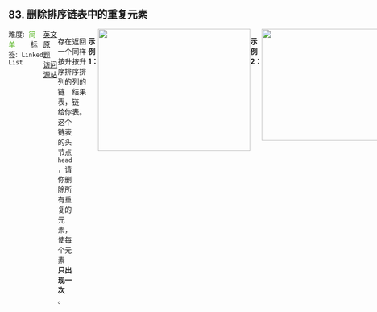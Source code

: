 <div style="font-size: 20px; margin-bottom: 15px; font-weight: bold;">83. 删除排序链表中的重复元素</div>
<div style="display: flex; font-size: 14px; justify-content: space-between;"><div><span style="margin-right: 30px;">难度:&nbsp;&nbsp;<label style="color: rgb(90, 183, 38);">简单</label></span><span style="margin-right: 30px;">标签:&nbsp;&nbsp;<code>Linked List</code></span></div><div><span style="margin-right: 15px;"><a href="https://leetcode.com/problems/remove-duplicates-from-sorted-list/">英文原题</a></span><span><a href="https://leetcode-cn.com/problems/remove-duplicates-from-sorted-list/">访问源站</a></span></div>
<hr style="height: 1px; margin: 1em 0px;" />
<p>存在一个按升序排列的链表，给你这个链表的头节点 <code>head</code> ，请你删除所有重复的元素，使每个元素 <strong>只出现一次</strong> 。</p>

<p>返回同样按升序排列的结果链表。</p>

<p> </p>

<p><strong>示例 1：</strong></p>
<img alt="" src="https://assets.leetcode.com/uploads/2021/01/04/list1.jpg" style="width: 302px; height: 242px;" />
<pre>
<strong>输入：</strong>head = [1,1,2]
<strong>输出：</strong>[1,2]
</pre>

<p><strong>示例 2：</strong></p>
<img alt="" src="https://assets.leetcode.com/uploads/2021/01/04/list2.jpg" style="width: 542px; height: 222px;" />
<pre>
<strong>输入：</strong>head = [1,1,2,3,3]
<strong>输出：</strong>[1,2,3]
</pre>

<p> </p>

<p><strong>提示：</strong></p>

<ul>
	<li>链表中节点数目在范围 <code>[0, 300]</code> 内</li>
	<li><code>-100 <= Node.val <= 100</code></li>
	<li>题目数据保证链表已经按升序排列</li>
</ul>

<hr style="height: 1px; margin: 1em 0px;" />
<strong>第2次解答</strong>
```javascript
/**
 * Definition for singly-linked list.
 * function ListNode(val, next) {
 *     this.val = (val===undefined ? 0 : val)
 *     this.next = (next===undefined ? null : next)
 * }
 */
/**
 * @param {ListNode} head
 * @return {ListNode}
 */
var deleteDuplicates = function (head) {
  // 因为 last 指向的是 head 的下一个元素，因此需要保证 head.next 不能报错
  // 边界条件
  if (head === null) return head;
  // 快慢指针，first 是慢指针，指向当前重复链表节点的起始节点
  // last 是快指针，会在前面跑，找到第一个与 first 节点不重复的节点
  let first = head;
  let last = head.next;

  // 结束条件：last 找到了最后一个节点
  while (last !== null) {
    // 如果 first 和 last 节点值一样，则 last 往前继续找
    if (first.val === last.val) {
      last = last.next;
    } else {
      // 否则，证明找到了合适的 last（与 first 不相同的节点）
      // 将 first 的 next 指向 last
      first.next = last;
      // first 重新定位到新的起始位置
      first = last;
      // last 往前走一步
      last = last.next;
    }
  }

  // first 最后肯定是指向 null 的
  first.next = null;

  return head;
};
```
<hr style="height: 1px; margin: 1em 0px;" />
<strong>第1次解答</strong>
```javascript
/**
 * Definition for singly-linked list.
 * function ListNode(val) {
 *     this.val = val;
 *     this.next = null;
 * }
 */
/**
 * @param {ListNode} head
 * @return {ListNode}
 */
var deleteDuplicates = function (head) {
  // 边界问题，如果当前 head 为空或者只有一个元素，则直接返回 head
  if (head === null || head.next === null) return head;
  // 定义基准指针
  let first = head;
  // 定义比较指针
  let second = head.next;

  /*
    使用双指针来查找下一个不相同的结点，first 指针为基准指针，用来定位当前已完成比较的位置， second 指针为比较指针，用来查找和 first 指针指向元素不一致的元素的位置。
    
            1 1 1 1 2 2 3
            f s ->                初始位置
            f       s             发现 f 和 s 的值一样， s 去寻找后续值不为 f 的索引
            1 2 2 3
            f s                   找到之后，执行链表的删除操作
              f s                 f 往前走一步
  */

  // 结束条件为基准指针全部走完了链表
  while (first !== null) {
    // 如果基准指针和比较指针的值一样，则比较指针出发去寻找不一样的值
    if (first.val === second.val) {
      // 比较指针去寻找不一样的值，结束条件是 找到了 或者 到达链表末尾都没找到
      while (second !== null) {
        if (second.val === first.val) {
          second = second.next;
        } else {
          break;
        }
      }
      // 执行链表删除操作
      first.next = second;
    }
    // 基准指针往前进一步，后面的都已经比较完了
    first = first.next;
  }
  return head;
};
```